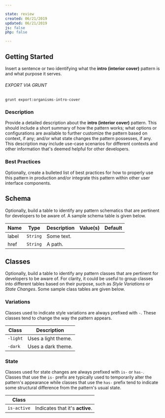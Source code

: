 ```yaml
---

state: review
created: 06/21/2019
updated: 06/21/2019
js: false
php: false

---
```


## Getting Started

Insert a sentence or two identifying what the **intro (interior cover)** pattern is and what purpose it serves.

###### EXPORT VIA GRUNT

```
grunt export:organisms-intro-cover
```


### Description

Provide a detailed description about the **intro (interior cover)** pattern. This should include a short summary of how the pattern works; what options or configurations are available to further customize the pattern based on context, if any; and/or what state changes the pattern possesses, if any. This description may include use-case scenarios for different contexts and other information that's deemed helpful for other developers.


### Best Practices

Optionally, create a bulleted list of best practices for how to properly use this pattern in production and/or integrate this pattern within other user interface components.


## Schema

Optionally, build a table to identify any pattern schematics that are pertinent for developers to be aware of. A sample schema table is given below.

| Name  | Type      | Description | Value(s)  | Default   |
|-------|-----------|-------------|-----------|-----------|
| label | `String`  | Some text.  |           |           |
| href  | `String`  | A path.     |           |           |

## Classes

Optionally, build a table to identify any pattern classes that are pertinent for developers to be aware of. For clarity, it could be useful to group classes into different tables based on their purpose, such as *Style Variations* or *State Changes*. Some sample class tables are given below.

### Variations

Classes used to indicate style variations are always prefixed with `-`. These classes tend to change the way the pattern appears.

| Class     | Description                                     |
|-----------|-------------------------------------------------|
| `-light`  | Uses a light theme.                             |
| `-dark`   | Uses a dark theme.                              |

### State

Classes used for state changes are always prefixed with `is-` or `has-`. Classes that use the `is-` prefix are typically used to temporarily alter the pattern's appearance while classes that use the `has-` prefix tend to indicate some structural difference from the pattern's usual state.

| Class       |                                                 |
|-------------|-------------------------------------------------|
| `is-active` | Indicates that it's **active**.                 |
